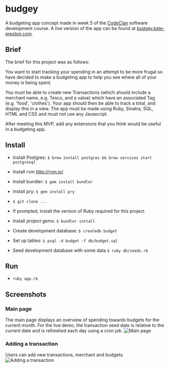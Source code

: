 # budgey
A budgeting app concept made in week 5 of the [CodeClan](http://codeclan.com) software development course. A live version of the app can be found at [budgey.kate-preston.com](http://budgey.kate-preston.com).

## Brief
The brief for this project was as follows:

You want to start tracking your spending in an attempt to be more frugal so have decided to make a budgeting app to help you see where all of your money is being spent.

You must be able to create new Transactions (which should include a merchant name, e.g. Tesco, and a value) which have an associated Tag (e.g. 'food', 'clothes'). Your app should then be able to track a total, and display this in a view. The app must be made using Ruby, Sinatra, SQL, HTML and CSS and must not use any Javascript.

After meeting this MVP, add any extensions that you think would be useful in a budgeting app.

## Install
* Install Postgres: `$ brew install postgres && brew services start postgresql`
* Install rvm http://rvm.io/
* Install bundler: `$ gem install bundler`
* Install pry: `$ gem install pry`
* `$ git clone ...`

* If prompted, install the version of Ruby required for this project
* Install project gems: `$ bundler install`
* Create development database: `$ createdb budget`
* Set up tables: `$ psql -d budget -f db/budget.sql`
* Seed development database with some data `$ ruby db/seeds.rb`

## Run
* `ruby app.rb`

## Screenshots
### Main page
The main page displays an overview of spending towards budgets for the current month. For the live demo, the transaction seed date is relative to the current date and is refreshed each day using a cron job.
![Main page](https://dl.dropboxusercontent.com/s/eclt9yvrub3hvs9/Screen%20Shot%202018-03-01%20at%2011.47.48.png?dl=0)

### Adding a transaction
Users can add new transactions, merchant and budgets.
![Adding a transaction](https://dl.dropboxusercontent.com/s/zadffnsvrphg0gy/Screen%20Shot%202018-04-06%20at%2013.37.09.png?dl=0)
